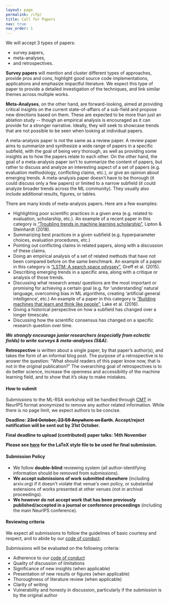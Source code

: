 ```yaml
---
layout: page
permalink: /cfp/
title: Call for Papers
nav: true
nav_order: 1
---
```


We will accept 3 types of papers: 
* survey papers, 
* meta-analyses, 
* and retrospectives. 

**Survey papers** will mention and cluster different types of approaches, provide pros and cons, highlight good source code implementations, applications and emphasize impactful literature. We expect this type of paper to provide a detailed investigation of the techniques, and link similar themes across multiple works. 

**Meta-Analyses**, on the other hand, are forward-looking, aimed at providing critical insights on the current state-of-affairs of a sub-field and propose new directions based on them. These are expected to be more than just an ablation study -- though an empirical analysis is encouraged as it can provide for a stronger narrative. Ideally, they will seek to showcase trends that are not possible to be seen when looking at individual papers.

A meta-analysis paper is not the same as a review paper. A review paper aims to summarize and synthesize a wide range of papers in a specific subfield, with the goal of being very thorough, as well as providing some insights as to how the papers relate to each other. On the other hand, the goal of a meta-analysis paper isn’t to summarize the content of papers, but rather to discuss and analyze an interesting aspect of a set of papers (e.g. evaluation methodology, conflicting claims, etc.), or give an opinion about emerging trends.  A meta-analysis paper doesn’t have to be thorough (it could discuss only a few papers) or limited to a narrow subfield (it could analyze broader trends across the ML community). They usually also include additional results, figures, or tables. 

There are many kinds of meta-analysis papers.  Here are a few examples:
- Highlighting poor scientific practices in a given area (e.g. related to evaluation, scholarship, etc.). An example of a recent paper in this category is [“Troubling trends in machine learning scholarship”](https://arxiv.org/pdf/1807.03341.pdf), Lipton & Steinhardt (2018). 
- Summarizing best practices in a given subfield (e.g. hyperparameter choices, evaluation procedures, etc.) 
- Pointing out conflicting claims in related papers, along with a discussion of these claims.
- Doing an empirical analysis of a set of related methods that have not been compared before on the same benchmark. An example of a paper in this category is [“LSTM: A search space odyssey”](https://arxiv.org/pdf/1503.04069.pdf), Greff et al. (2015). 
- Describing emerging trends in a specific area, along with a critique or analysis of those trends. 
- Discussing what research areas/ questions are the most important or promising for achieving a certain goal (e.g. for ‘understanding’ natural language, overcoming bias in ML algorithms, creating ‘artificial general intelligence’, etc.) An example of a paper in this category is [“Building machines that learn and think like people”](https://arxiv.org/pdf/1604.00289.pdf), Lake et al. (2016). 
- Giving a historical perspective on how a subfield has changed over a longer timescale. 
- Discussing how the scientific consensus has changed on a specific research question over time.

**_We strongly encourage junior researchers (especially from eclectic fields) to write surveys & meta-analyses (S&A)._**

**Retrospective** is written about a single paper, by that paper’s author(s), and takes the form of an informal blog post. 
The purpose of a retrospective is to answer the question: “What should readers of this paper know now, that is not in the original publication?” 
The overarching goal of retrospectives is to do better science, increase the openness and accessibility of the machine learning field, and to show that it’s okay to make mistakes.

#### How to submit

Submissions to the ML-RSA workshop will be handled through [CMT](https://cmt3.research.microsoft.com/MLRSA2020) in NeurIPS format anonymized to remove any author related information. While there is no page limit, we expect authors to be concise. 

**Deadline: <s>23rd October, 23:59 Anywhere on Earth</s>. Accept/reject notification will be sent out by 31st October.**

**Final deadline to upload (contributed) paper talks: 14th November**

**Please see [here](https://github.com/ml-retrospectives/neurips2020/blob/master/mlrsa_2020.sty) for the LaTeX style file to be used for final submission.**

#### Submission Policy
- We follow **double-blind** reviewing system (all author-identifying information should be removed from submissions).
- **We accept submissions of work submitted elsewhere** (including arxiv.org) if it doesn't violate that venue's own policy, or substantial extensions of works presented at other venues (not in archival proceedings).
- **We however do not accept work that has been previously published/accepted in a journal or conference proceedings** (including the main NeurIPS conference).

#### Reviewing criteria

We expect all submissions to follow the guidelines of basic courtesy and respect, and to abide by our [code of conduct](https://ml-retrospectives.github.io/coc).

Submissions will be evaluated on the following criteria:

- Adherence to our [code of conduct](https://ml-retrospectives.github.io/coc)
- Quality of discussion of limitations
- Significance of new insights (when applicable)
- Presentation of new results or figures (when applicable)
- Thoroughness of literature review (when applicable)
- Clarity of writing
- Vulnerability and honesty in discussion, particularly if the submission is by the original author

